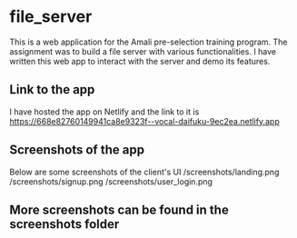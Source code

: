 # file_server

This is a web application for the Amali pre-selection training program. The assignment was to build a file server with various functionalities.
I have written this web app to interact with the server and demo its features.

## Link to the app
I have hosted the app on Netlify and the link to it is https://668e82760149941ca8e9323f--vocal-daifuku-9ec2ea.netlify.app

## Screenshots of the app
Below are some screenshots of the client's UI
/screenshots/landing.png
/screenshots/signup.png
/screenshots/user_login.png

## More screenshots can be found in the screenshots folder
